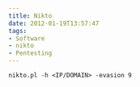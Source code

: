 ```yaml
---
title: Nikto
date: 2012-01-19T13:57:47
tags: 
- Software
- nikto
- Pentesting
---
```


    nikto.pl -h <IP/DOMAIN> -evasion 9
